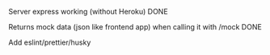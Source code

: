 Server express working (without Heroku)         DONE

Returns mock data (json like frontend app) when calling it with /mock       DONE

Add eslint/prettier/husky
